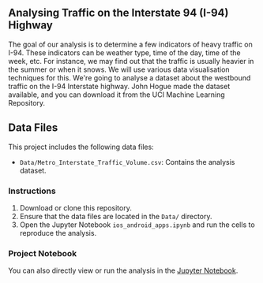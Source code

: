 ## Analysing Traffic on the Interstate 94 (I-94) Highway
The goal of our analysis is to determine a few indicators of heavy traffic on I-94. These indicators can be weather type, time of the day, time of the week, etc. For instance, we may find out that the traffic is usually heavier in the summer or when it snows. We will use various data visualisation techniques for this.
We're going to analyse a dataset about the westbound traffic on the I-94 Interstate highway.
John Hogue made the dataset available, and you can download it from the UCI Machine Learning Repository.

## Data Files

This project includes the following data files:

- `Data/Metro_Interstate_Traffic_Volume.csv`: Contains the analysis dataset.

### Instructions

1. Download or clone this repository.
2. Ensure that the data files are located in the `Data/` directory.
3. Open the Jupyter Notebook `ios_android_apps.ipynb` and run the cells to reproduce the analysis.

### Project Notebook

You can also directly view or run the analysis in the [Jupyter Notebook](https://github.com/timmueller0/data_projects_misc/blob/main/projects/guided_project2_hacker_news_posts/Guided_project2%20-%20Hacker%20News%20posts.ipynb).
